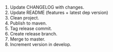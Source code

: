 1. Update CHANGELOG with changes.
2. Update README (features + latest dep version)
3. Clean project.
4. Publish to maven.
5. Tag release commit.
6. Create release branch.
7. Merge to master.
8. Increment version in develop.